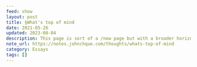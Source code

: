```yaml
---
feed: show
layout: post
title: §What's top of mind
date: 2021-05-26
updated: 2023-08-04
description: This page is sort of a /now page but with a broader horizon.
note_url: https://notes.johnchque.com/thoughts/whats-top-of-mind
category: Essays
tags: []
---
```

